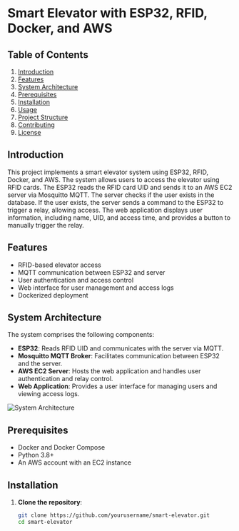 # Smart Elevator with ESP32, RFID, Docker, and AWS

## Table of Contents
1. [Introduction](#introduction)
2. [Features](#features)
3. [System Architecture](#system-architecture)
4. [Prerequisites](#prerequisites)
5. [Installation](#installation)
6. [Usage](#usage)
7. [Project Structure](#project-structure)
8. [Contributing](#contributing)
9. [License](#license)

## Introduction
This project implements a smart elevator system using ESP32, RFID, Docker, and AWS. The system allows users to access the elevator using RFID cards. The ESP32 reads the RFID card UID and sends it to an AWS EC2 server via Mosquitto MQTT. The server checks if the user exists in the database. If the user exists, the server sends a command to the ESP32 to trigger a relay, allowing access. The web application displays user information, including name, UID, and access time, and provides a button to manually trigger the relay.

## Features
- RFID-based elevator access
- MQTT communication between ESP32 and server
- User authentication and access control
- Web interface for user management and access logs
- Dockerized deployment

## System Architecture
The system comprises the following components:
- **ESP32**: Reads RFID UID and communicates with the server via MQTT.
- **Mosquitto MQTT Broker**: Facilitates communication between ESP32 and the server.
- **AWS EC2 Server**: Hosts the web application and handles user authentication and relay control.
- **Web Application**: Provides a user interface for managing users and viewing access logs.

![System Architecture](![image_2024-06-05_16-14-28](https://github.com/OtabekGofforov/smart_elevator_v3/assets/167739463/e477e8e2-4ef9-4e47-8a6b-68c78cd9f4d7)
)

## Prerequisites
- Docker and Docker Compose
- Python 3.8+
- An AWS account with an EC2 instance

## Installation
1. **Clone the repository**:
   ```sh
   git clone https://github.com/yourusername/smart-elevator.git
   cd smart-elevator

